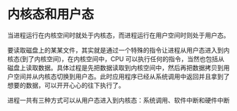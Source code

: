 # 内核态和用户态
当进程运行在内核空间时就处于内核态，而进程运行在用户空间时则处于用户态。

要读取磁盘上的某某文件，其实就是通过一个特殊的指令让进程从用户态进入到内核态(到了内核空间)，在内核空间中，CPU 可以执行任何的指令，当然也包括从磁盘上读取数据。具体过程是先把数据读取到内核空间中，然后再把数据拷贝到用户空间并从内核态切换到用户态。此时应用程序已经从系统调用中返回并且拿到了想要的数据，可以开开心心的往下执行了。

进程一共有三种方式可以从用户态进入到内核态：系统调用、软件中断和硬件中断
